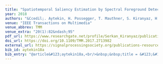```yaml
---
title: "Spatiotemporal Saliency Estimation by Spectral Foreground Detection"
year: 2018
authors: "&Ccedil;. Aytekin, H. Possegger, T. Mauthner, S. Kiranyaz, H. Bischof, M. Gabbouj"
venue: "IEEE Transactions on Multimedia"
venue_abbrev: TMM
venue_extra: "20(1):82&ndash;95"
pdf_url: https://www.researchgate.net/profile/Serkan_Kiranyaz/publication/317423774_Spatiotemporal_Saliency_Estimation_by_Spectral_Foreground_Detection/links/5a7708faaca2722e4df0fa29/Spatiotemporal-Saliency-Estimation-by-Spectral-Foreground-Detection.pdf
doi_url: https://doi.org/10.1109/TMM.2017.2713982
external_url: https://signalprocessingsociety.org/publications-resources/ieee-transactions-multimedia
bib_id: aytekin18a
bib_entry: "@article&#123;aytekin18a,<br/>&nbsp;&nbsp;title = &#123;&#123;Spatiotemporal Saliency Estimation by Spectral Foreground Detection&#125;&#125;,<br/>&nbsp;&nbsp;author = &#123;Aytekin, &#92;c&#123;C&#125;a&#92;u&#123;g&#125;lar and Possegger, Horst and Mauthner, Thomas and Kiranyaz, Serkan and Bischof, Horst and Gabbouj, Moncef&#125;,<br/>&nbsp;&nbsp;journal = &#123;IEEE Transactions on Multimedia (TMM)&#125;,<br/>&nbsp;&nbsp;volume = &#123;20&#125;,<br/>&nbsp;&nbsp;number = &#123;1&#125;,<br/>&nbsp;&nbsp;pages = &#123;82--95&#125;,<br/>&nbsp;&nbsp;year = &#123;2018&#125;<br/>&#125;"
---
```

